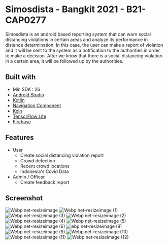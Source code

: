 # Simosdista - Bangkit 2021 - B21-CAP0277
Simosdista is an android based reporting system that can warn social distancing violations in certain areas and analyze its performance in distance determination. In this case, the user can make a report of violation and it will be sent to the system as a notification to the authorities in order to make a decision. After we know that there is a social distancing violation in a certain area, it will be followed up by the authorities.

## Built with
* Min SDK : 26
* [Android Studio](https://developer.android.com/studio "Android Studio")
* [Kotlin](https://developer.android.com/kotlin "Kotlin")
* [Navigation Component](https://developer.android.com/guide/navigation/navigation-getting-started "Navigation Component")
* [Koin](https://insert-koin.io/ "Koin")
* [TensorFlow Lite](https://www.tensorflow.org/lite "tflite")
* [Firebase](https://firebase.google.com/ "firebase")

## Features
* User
  * Create social distancing violation report
  * Crowd detection
  * Recent crowd locations
  * Indonesia's Covid Data
* Admin / Officer
  * Create feedback report
 
## Screenshot
![Webp net-resizeimage](https://user-images.githubusercontent.com/56395797/120925016-bbd29680-c700-11eb-8a16-c885964aa396.jpg) ![Webp net-resizeimage (1)](https://user-images.githubusercontent.com/56395797/120925054-e58bbd80-c700-11eb-89d3-dc4122f09651.jpg) ![Webp net-resizeimage (3)](https://user-images.githubusercontent.com/56395797/120925307-36e87c80-c702-11eb-8e44-0b995a7d9e27.jpg) ![Webp net-resizeimage (2)](https://user-images.githubusercontent.com/56395797/120925198-b590ea00-c701-11eb-8a98-90125f5217fb.jpg) ![Webp net-resizeimage (4)](https://user-images.githubusercontent.com/56395797/120925308-37811300-c702-11eb-9a07-cedf1dd15f3d.jpg) ![Webp net-resizeimage (5)](https://user-images.githubusercontent.com/56395797/120925414-ba09d280-c702-11eb-9c14-d03cd7a02c1a.jpg) ![Webp net-resizeimage (6)](https://user-images.githubusercontent.com/56395797/120925442-defe4580-c702-11eb-9528-7e6bc389e748.jpg) ![ebp net-resizeimage (8)](https://user-images.githubusercontent.com/56395797/120925492-10771100-c703-11eb-8625-d6e2cc5d966a.jpg) ![Webp net-resizeimage (9)](https://user-images.githubusercontent.com/56395797/120925614-88ddd200-c703-11eb-90ab-9f1d001195cb.jpg) ![Webp net-resizeimage (10)](https://user-images.githubusercontent.com/56395797/120925635-a6ab3700-c703-11eb-9e15-3c7f7069c5b8.jpg) ![Webp net-resizeimage (11)](https://user-images.githubusercontent.com/56395797/120925686-dfe3a700-c703-11eb-9a14-ac8c1dd04f56.jpg) ![Webp net-resizeimage (12)](https://user-images.githubusercontent.com/56395797/120925758-318c3180-c704-11eb-979d-3dd8d7ebaba2.jpg)









